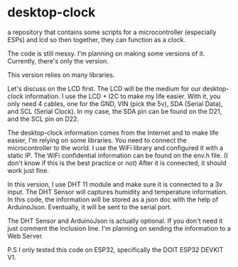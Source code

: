 # desktop-clock
a repository that contains some scripts for a microcontroller (especially ESPs) and lcd so then together, they can function as a clock.

The code is still messy. I'm planning on making some versions of it.
Currently, there's only the version.

This version relies on many libraries.

Let's discuss on the LCD first.
The LCD will be the medium for our desktop-clock information.
I use the LCD + I2C to make my life easier. 
With it, you only need 4 cables, one for the GND, VIN (pick the 5v), SDA (Serial Data), and SCL (Serial Clock).
In my case, the SDA pin can be found on the D21, and the SCL pin on D22.

The desktop-clock information comes from the Internet and to make life easier, I'm relying on some libraries.
You need to connect the microcontroller to the world.
I use the WiFi library and configured it with a static IP.
The WiFi confidential information can be found on the env.h file. (I don't know if this is the best practice or not)
After it is connected, it should work just fine.

In this version, I use DHT 11 module and make sure it is connected to a 3v input.
The DHT Sensor will captures humidity and temperature information.
In this code, the information will be stored as a json doc with the help of ArduinoJson.
Eventually, it will be sent to the serial port.

The DHT Sensor and ArduinoJson is actually optional. 
If you don't need it just comment the inclusion line.
I'm planning on sending the information to a Web Server.


P.S I only tested this code on ESP32, specifically the DOIT ESP32 DEVKIT V1.

